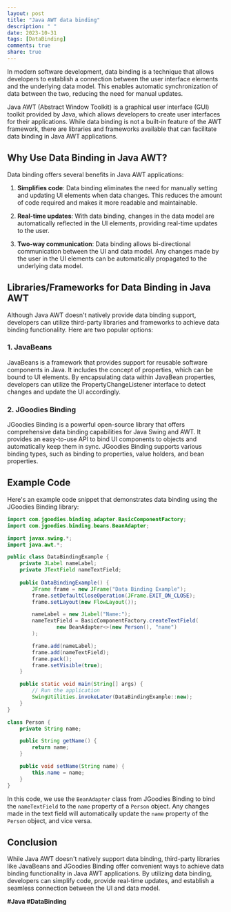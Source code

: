 ```yaml
---
layout: post
title: "Java AWT data binding"
description: " "
date: 2023-10-31
tags: [DataBinding]
comments: true
share: true
---
```


In modern software development, data binding is a technique that allows developers to establish a connection between the user interface elements and the underlying data model. This enables automatic synchronization of data between the two, reducing the need for manual updates.

Java AWT (Abstract Window Toolkit) is a graphical user interface (GUI) toolkit provided by Java, which allows developers to create user interfaces for their applications. While data binding is not a built-in feature of the AWT framework, there are libraries and frameworks available that can facilitate data binding in Java AWT applications.

## Why Use Data Binding in Java AWT?

Data binding offers several benefits in Java AWT applications:

1. **Simplifies code**: Data binding eliminates the need for manually setting and updating UI elements when data changes. This reduces the amount of code required and makes it more readable and maintainable.

2. **Real-time updates**: With data binding, changes in the data model are automatically reflected in the UI elements, providing real-time updates to the user.

3. **Two-way communication**: Data binding allows bi-directional communication between the UI and data model. Any changes made by the user in the UI elements can be automatically propagated to the underlying data model.

## Libraries/Frameworks for Data Binding in Java AWT

Although Java AWT doesn't natively provide data binding support, developers can utilize third-party libraries and frameworks to achieve data binding functionality. Here are two popular options:

### 1. JavaBeans

JavaBeans is a framework that provides support for reusable software components in Java. It includes the concept of properties, which can be bound to UI elements. By encapsulating data within JavaBean properties, developers can utilize the PropertyChangeListener interface to detect changes and update the UI accordingly.

### 2. JGoodies Binding

JGoodies Binding is a powerful open-source library that offers comprehensive data binding capabilities for Java Swing and AWT. It provides an easy-to-use API to bind UI components to objects and automatically keep them in sync. JGoodies Binding supports various binding types, such as binding to properties, value holders, and bean properties.

## Example Code

Here's an example code snippet that demonstrates data binding using the JGoodies Binding library:

```java
import com.jgoodies.binding.adapter.BasicComponentFactory;
import com.jgoodies.binding.beans.BeanAdapter;

import javax.swing.*;
import java.awt.*;

public class DataBindingExample {
    private JLabel nameLabel;
    private JTextField nameTextField;
    
    public DataBindingExample() {
        JFrame frame = new JFrame("Data Binding Example");
        frame.setDefaultCloseOperation(JFrame.EXIT_ON_CLOSE);
        frame.setLayout(new FlowLayout());

        nameLabel = new JLabel("Name:");
        nameTextField = BasicComponentFactory.createTextField(
                new BeanAdapter<>(new Person(), "name")
        );

        frame.add(nameLabel);
        frame.add(nameTextField);
        frame.pack();
        frame.setVisible(true);
    }

    public static void main(String[] args) {
        // Run the application
        SwingUtilities.invokeLater(DataBindingExample::new);
    }
}

class Person {
    private String name;

    public String getName() {
        return name;
    }

    public void setName(String name) {
        this.name = name;
    }
}
```

In this code, we use the `BeanAdapter` class from JGoodies Binding to bind the `nameTextField` to the `name` property of a `Person` object. Any changes made in the text field will automatically update the `name` property of the `Person` object, and vice versa.

## Conclusion

While Java AWT doesn't natively support data binding, third-party libraries like JavaBeans and JGoodies Binding offer convenient ways to achieve data binding functionality in Java AWT applications. By utilizing data binding, developers can simplify code, provide real-time updates, and establish a seamless connection between the UI and data model.

**#Java #DataBinding**
